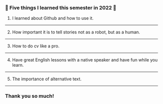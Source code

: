 ### 🥳 Five things I learned this semester in 2022 🥳

1) I learned about Github and how to use it.
___

2) How important it is to tell stories not as a robot, but as a human.
___

3) How to do cv like a pro.
___

4) Have great English lessons with a native speaker and have fun while you learn. 
___

5) The importance of alternative text.
---

### Thank you so much! 
